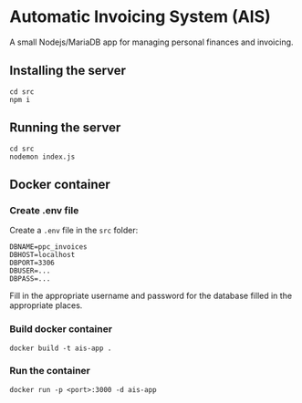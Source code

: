 # Automatic Invoicing System (AIS)
A small Nodejs/MariaDB app for managing personal finances and invoicing.

## Installing the server

```
cd src
npm i
```

## Running the server

```
cd src
nodemon index.js
```

## Docker container

### Create .env file

Create a `.env` file in the `src` folder:
```
DBNAME=ppc_invoices
DBHOST=localhost
DBPORT=3306
DBUSER=...
DBPASS=...
```
Fill in the appropriate username and password for the database filled in the appropriate places.

### Build docker container

```
docker build -t ais-app .
```

### Run the container

```
docker run -p <port>:3000 -d ais-app
```
